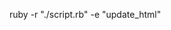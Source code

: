 ruby -r "./script.rb" -e "update_html"

<!-- find FB group ID with https://lookup-id.com/ and copy-paste full url -->